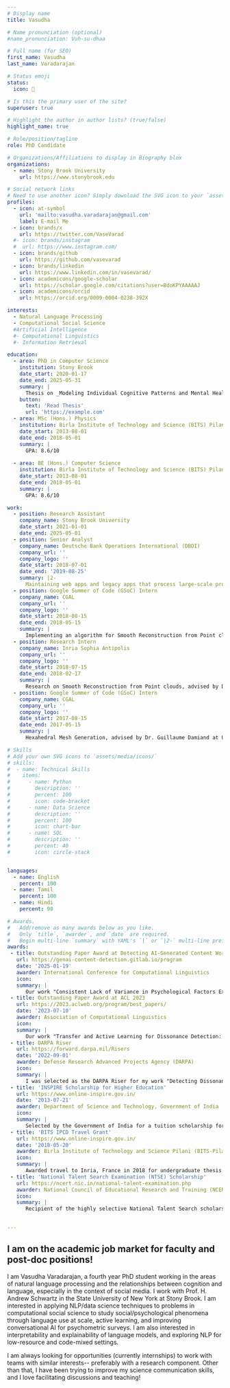 ```yaml
---
# Display name
title: Vasudha

# Name pronunciation (optional)
#name_pronunciation: Vuh-su-dhaa

# Full name (for SEO)
first_name: Vasudha
last_name: Varadarajan

# Status emoji
status:
  icon: 🧚

# Is this the primary user of the site?
superuser: true

# Highlight the author in author lists? (true/false)
highlight_name: true

# Role/position/tagline
role: PhD Candidate

# Organizations/Affiliations to display in Biography blox
organizations:
  - name: Stony Brook University
    url: https://www.stonybrook.edu

# Social network links
# Need to use another icon? Simply download the SVG icon to your `assets/media/icons/` folder.
profiles:
  - icon: at-symbol
    url: 'mailto:vasudha.varadarajan@gmail.com'
    label: E-mail Me
  - icon: brands/x
    url: https://twitter.com/VaseVarad
  #- icon: brands/instagram
  #  url: https://www.instagram.com/
  - icon: brands/github
    url: https://github.com/vasevarad
  - icon: brands/linkedin
    url: https://www.linkedin.com/in/vasevarad/
  - icon: academicons/google-scholar
    url: https://scholar.google.com/citations?user=BdoKPYAAAAAJ
  - icon: academicons/orcid
    url: https://orcid.org/0009-0004-0238-392X

interests:
  - Natural Language Processing
  - Computational Social Science 
  #Artificial Intelligence
  #- Computational Linguistics
  #- Information Retrieval

education:
  - area: PhD in Computer Science
    institution: Stony Brook
    date_start: 2020-01-17
    date_end: 2025-05-31
    summary: |
      Thesis on _Modeling Individual Cognitive Patterns and Mental Health from Language_. Supervised by Prof H. Andrew Schwartz. 
    button:
      text: 'Read Thesis'
      url: 'https://example.com'
  - area: MSc (Hons.) Physics
    institution: Birla Institute of Technology and Science (BITS) Pilani
    date_start: 2013-08-01
    date_end: 2018-05-01
    summary: |
      GPA: 8.6/10
    
  - area: BE (Hons.) Computer Science
    institution: Birla Institute of Technology and Science (BITS) Pilani
    date_start: 2013-08-01
    date_end: 2018-05-01
    summary: |
      GPA: 8.6/10

work:
  - position: Research Assistant
    company_name: Stony Brook University
    date_start: 2021-01-01
    date_end: 2025-05-01
  - position: Senior Analyst
    company_name: Deutsche Bank Operations International (DBOI)
    company_url: ''
    company_logo: ''
    date_start: 2018-07-01
    date_end: '2019-08-25'
    summary: |2-
      Maintaining web apps and legacy apps that process large-scale profit/loss transactions.
  - position: Google Summer of Code (GSoC) Intern
    company_name: CGAL
    company_url: ''
    company_logo: ''
    date_start: 2018-08-15
    date_end: 2018-05-15
    summary: |
      Implementing an algorithm for Smooth Reconstruction from Point clouds, advised by Dr. Pierre Alliez at Inria Sophia Antipolis. France.
  - position: Research Intern
    company_name: Inria Sophia Antipolis
    company_url: ''
    company_logo: ''
    date_start: 2018-07-15
    date_end: 2018-02-17
    summary: |
      Research on Smooth Reconstruction from Point clouds, advised by Dr. Pierre Alliez at Inria Sophia Antipolis.
  - position: Google Summer of Code (GSoC) Intern
    company_name: CGAL
    company_url: ''
    company_logo: ''
    date_start: 2017-08-15
    date_end: 2017-05-15
    summary: |
      Hexahedral Mesh Generation, advised by Dr. Guillaume Damiand at University of Lyon, France.

# Skills
# Add your own SVG icons to `assets/media/icons/`
# skills:
#  - name: Technical Skills
#    items:
#      - name: Python
#        description: ''
#        percent: 100
#        icon: code-bracket
#      - name: Data Science
#        description: ''
#        percent: 100
#        icon: chart-bar
#      - name: SQL
#        description: ''
#        percent: 40
#        icon: circle-stack


languages:
  - name: English
    percent: 100
  - name: Tamil
    percent: 100
  - name: Hindi
    percent: 90

# Awards.
#   Add/remove as many awards below as you like.
#   Only `title`, `awarder`, and `date` are required.
#   Begin multi-line `summary` with YAML's `|` or `|2-` multi-line prefix and indent 2 spaces below.
awards:
 - title: Outstanding Paper Award at Detecting AI-Generated Content Workshop @ COLING 2025
   url: https://genai-content-detection.gitlab.io/program
   date: '2025-01-19'
   awarder: International Conference for Computational Linguistics
   icon:
   summary: |
      Our work "Consistent Lack of Variance in Psychological Factors Expressed by Spambots and LLMs" was selected as an Outstanding Paper at the GenAIContent workshop at COLING 2025 held in Abu Dhabi.
 - title: Outstanding Paper Award at ACL 2023
   url: https://2023.aclweb.org/program/best_papers/
   date: '2023-07-10'
   awarder: Association of Computational Linguistics
   icon:
   summary: |
      Our work "Transfer and Active Learning for Dissonance Detection: Addressing the Rare-class Challenge" was selected as an Outstanding paper at the ACL 2023 held in Toronto.
 - title: DARPA Riser
   url: https://forward.darpa.mil/Risers
   date: '2022-09-01'
   awarder: Defense Research Advanced Projects Agency (DARPA)
   icon: 
   summary: |
      I was selected as the DARPA Riser for my work "Detecting Dissonant Stance in Social Media: The Role of Topic Exposure"
 - title: 'INSPIRE Scholarship for Higher Education'
   url: https://www.online-inspire.gov.in/
   date: '2013-07-21'
   awarder: Department of Science and Technology, Government of India
   icon: 
   summary: |
      Selected by the Government of India for a tuition scholarship for all the years of undergraduate studies based on merit.
 - title: 'BITS IPCD Travel Grant'
   url: https://www.online-inspire.gov.in/
   date: '2018-05-20'
   awarder: Birla Institute of Technology and Science Pilani (BITS-Pilani)
   icon: 
   summary: |
      Awarded travel to Inria, France in 2018 for undergraduate thesis.
 - title: 'National Talent Search Examination (NTSE) Scholarship'
   url: https://ncert.nic.in/national-talent-examination.php
   awarder: National Council of Educational Research and Training (NCERT)
   icon: 
   summary: |
      Recipient of the highly selective National Talent Search scholarship in India
   

---
```


## I am on the academic job market for faculty and post-doc positions!


I am Vasudha Varadarajan, a fourth year PhD student working in the areas of natural language processing and the relationships between cognition and language, especially in the context of social media. I work with Prof. H. Andrew Schwartz in the State University of New York at Stony Brook. I am interested in applying NLP/data science techniques to problems in computational social science to study social/psychological phenomena through language use at scale, active learning, and improving conversational AI for psychometric surveys. I am also interested in interpretability and explainability of language models, and exploring NLP for low-resource and code-mixed settings.

I am always looking for opportunities (currently internships) to work with teams with similar interests-- preferably with a research component. Other than that, I have been trying to improve my science communication skills, and I love facilitating discussions and teaching!
